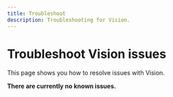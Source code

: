 ```yaml
---
title: Troubleshoot
description: Troubleshooting for Vision.
---
```


# Troubleshoot Vision issues

This page shows you how to resolve issues with Vision.

**There are currently no known issues.**
